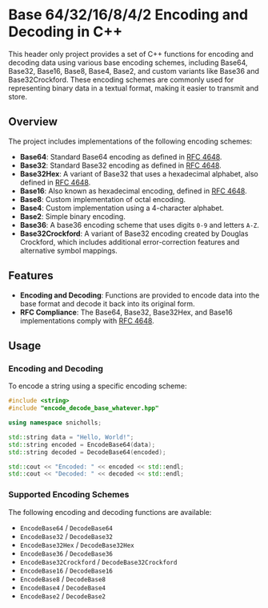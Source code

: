 
# Base 64/32/16/8/4/2 Encoding and Decoding in C++

This header only project provides a set of C++ functions for encoding and decoding data using various base encoding schemes, including Base64, Base32, Base16, Base8, Base4, Base2, and custom variants like Base36 and Base32Crockford. These encoding schemes are commonly used for representing binary data in a textual format, making it easier to transmit and store.

## Overview

The project includes implementations of the following encoding schemes:

- **Base64**: Standard Base64 encoding as defined in [RFC 4648](https://tools.ietf.org/html/rfc4648).
- **Base32**: Standard Base32 encoding as defined in [RFC 4648](https://tools.ietf.org/html/rfc4648).
- **Base32Hex**: A variant of Base32 that uses a hexadecimal alphabet, also defined in [RFC 4648](https://tools.ietf.org/html/rfc4648).
- **Base16**: Also known as hexadecimal encoding, defined in [RFC 4648](https://tools.ietf.org/html/rfc4648).
- **Base8**: Custom implementation of octal encoding.
- **Base4**: Custom implementation using a 4-character alphabet.
- **Base2**: Simple binary encoding.
- **Base36**: A base36 encoding scheme that uses digits `0-9` and letters `A-Z`.
- **Base32Crockford**: A variant of Base32 encoding created by Douglas Crockford, which includes additional error-correction features and alternative symbol mappings.

## Features

- **Encoding and Decoding**: Functions are provided to encode data into the base format and decode it back into its original form.
- **RFC Compliance**: The Base64, Base32, Base32Hex, and Base16 implementations comply with [RFC 4648](https://tools.ietf.org/html/rfc4648).

## Usage

### Encoding and Decoding

To encode a string using a specific encoding scheme:

```cpp
#include <string>
#include "encode_decode_base_whatever.hpp" 

using namespace snicholls;

std::string data = "Hello, World!";
std::string encoded = EncodeBase64(data);
std::string decoded = DecodeBase64(encoded);

std::cout << "Encoded: " << encoded << std::endl;
std::cout << "Decoded: " << decoded << std::endl;
```

### Supported Encoding Schemes

The following encoding and decoding functions are available:

- `EncodeBase64` / `DecodeBase64`
- `EncodeBase32` / `DecodeBase32`
- `EncodeBase32Hex` / `DecodeBase32Hex`
- `EncodeBase36` / `DecodeBase36`
- `EncodeBase32Crockford` / `DecodeBase32Crockford`
- `EncodeBase16` / `DecodeBase16`
- `EncodeBase8` / `DecodeBase8`
- `EncodeBase4` / `DecodeBase4`
- `EncodeBase2` / `DecodeBase2`
